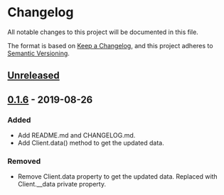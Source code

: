 # Changelog
All notable changes to this project will be documented in this file.

The format is based on [Keep a Changelog](https://keepachangelog.com/en/1.0.0/),
and this project adheres to [Semantic Versioning](https://semver.org/spec/v2.0.0.html).

## [Unreleased]

## [0.1.6] - 2019-08-26
### Added
- Add README.md and CHANGELOG.md.
- Add Client.data() method to get the updated data.

### Removed
- Remove Client.data property to get the updated data. Replaced with Client.__data private property.

[Unreleased]: https://github.com/olivierlacan/keep-a-changelog/compare/v0.1.6...HEAD
[0.1.6]: https://github.com/olivierlacan/keep-a-changelog/compare/v0.1.5...v0.1.6
